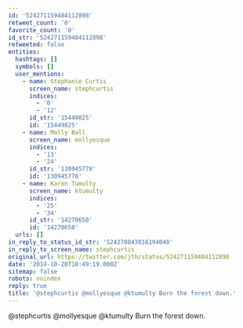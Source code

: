 ```yaml
---
id: '524271159484112898'
retweet_count: '0'
favorite_count: '0'
id_str: '524271159484112898'
retweeted: false
entities:
  hashtags: []
  symbols: []
  user_mentions:
    - name: Stephanie Curtis
      screen_name: stephcurtis
      indices:
        - '0'
        - '12'
      id_str: '15449825'
      id: '15449825'
    - name: Molly Ball
      screen_name: mollyesque
      indices:
        - '13'
        - '24'
      id_str: '130945778'
      id: '130945778'
    - name: Karen Tumulty
      screen_name: ktumulty
      indices:
        - '25'
        - '34'
      id_str: '14270650'
      id: '14270650'
  urls: []
in_reply_to_status_id_str: '524270843816194048'
in_reply_to_screen_name: stephcurtis
original_url: https://twitter.com/jth/status/524271159484112898
date: '2014-10-20T18:49:19.000Z'
sitemap: false
robots: noindex
reply: true
title: '@stephcurtis @mollyesque @ktumulty Burn the forest down.'
---
```


@stephcurtis @mollyesque @ktumulty Burn the forest down.